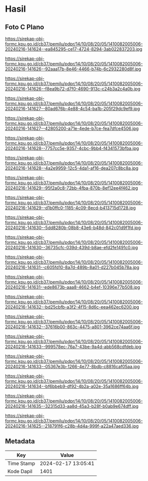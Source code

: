 # Hasil

## Foto C Plano

https://sirekap-obj-formc.kpu.go.id/cb37/pemilu/pdpr/14/10/08/20/05/1410082005006-20240216-141624--ea845295-ce17-4724-8294-3ab022837203.jpg

https://sirekap-obj-formc.kpu.go.id/cb37/pemilu/pdpr/14/10/08/20/05/1410082005006-20240216-141626--92aaa17b-8e46-4466-b74b-6c2932280d8f.jpg

https://sirekap-obj-formc.kpu.go.id/cb37/pemilu/pdpr/14/10/08/20/05/1410082005006-20240216-141626--f8ea9b72-d7f0-4690-913c-c24b3a2c4a0b.jpg

https://sirekap-obj-formc.kpu.go.id/cb37/pemilu/pdpr/14/10/08/20/05/1410082005006-20240216-141627--80ad676b-4e88-4c54-ba1b-205f29dc9ef9.jpg

https://sirekap-obj-formc.kpu.go.id/cb37/pemilu/pdpr/14/10/08/20/05/1410082005006-20240216-141627--42805200-a71e-4ede-b7ce-fea7dfce4506.jpg

https://sirekap-obj-formc.kpu.go.id/cb37/pemilu/pdpr/14/10/08/20/05/1410082005006-20240216-141628--7757cc5e-9357-4cbc-9bb4-f4341573bfba.jpg

https://sirekap-obj-formc.kpu.go.id/cb37/pemilu/pdpr/14/10/08/20/05/1410082005006-20240216-141628--4a2e9959-12c5-4da1-af16-dea207c8bc8a.jpg

https://sirekap-obj-formc.kpu.go.id/cb37/pemilu/pdpr/14/10/08/20/05/1410082005006-20240216-141629--95f2a0c8-72bb-4fba-870b-8ef12ee4f462.jpg

https://sirekap-obj-formc.kpu.go.id/cb37/pemilu/pdpr/14/10/08/20/05/1410082005006-20240216-141629--d1b0ffc0-1185-4c09-8ecd-b413715d1728.jpg

https://sirekap-obj-formc.kpu.go.id/cb37/pemilu/pdpr/14/10/08/20/05/1410082005006-20240216-141630--5dd8280b-08b8-43e6-b48d-842c01d9f1fd.jpg

https://sirekap-obj-formc.kpu.go.id/cb37/pemilu/pdpr/14/10/08/20/05/1410082005006-20240216-141630--36735cfc-039d-439d-b8ae-efd2fe1491c0.jpg

https://sirekap-obj-formc.kpu.go.id/cb37/pemilu/pdpr/14/10/08/20/05/1410082005006-20240216-141631--c605fd10-8a7d-489b-8a01-d227b045b78a.jpg

https://sirekap-obj-formc.kpu.go.id/cb37/pemilu/pdpr/14/10/08/20/05/1410082005006-20240216-141631--ede8673b-aaa8-4662-b4ef-10396e77b508.jpg

https://sirekap-obj-formc.kpu.go.id/cb37/pemilu/pdpr/14/10/08/20/05/1410082005006-20240216-141632--bd25cbfb-a3f2-4f15-8d6c-eea462ec6200.jpg

https://sirekap-obj-formc.kpu.go.id/cb37/pemilu/pdpr/14/10/08/20/05/1410082005006-20240216-141632--37616b00-863c-4475-a801-3962ce74aa6f.jpg

https://sirekap-obj-formc.kpu.go.id/cb37/pemilu/pdpr/14/10/08/20/05/1410082005006-20240216-141633--999578ec-76a7-43be-9a4d-abb568cdfdeb.jpg

https://sirekap-obj-formc.kpu.go.id/cb37/pemilu/pdpr/14/10/08/20/05/1410082005006-20240216-141633--05367e3b-1266-4e77-8bdb-c8816caf05aa.jpg

https://sirekap-obj-formc.kpu.go.id/cb37/pemilu/pdpr/14/10/08/20/05/1410082005006-20240216-141634--bf6bbeb9-df92-4b2a-a02e-35a1686ff64b.jpg

https://sirekap-obj-formc.kpu.go.id/cb37/pemilu/pdpr/14/10/08/20/05/1410082005006-20240216-141635--32315d33-aa8d-45a3-b28f-b0ab9e674dff.jpg

https://sirekap-obj-formc.kpu.go.id/cb37/pemilu/pdpr/14/10/08/20/05/1410082005006-20240216-141625--218791f6-c28b-4d4a-999f-a22a47aed336.jpg


## Metadata

| Key        | Value               |
| ---------- | ------------------- |
| Time Stamp | 2024-02-17 13:05:41 |
| Kode Dapil | 1401                |



